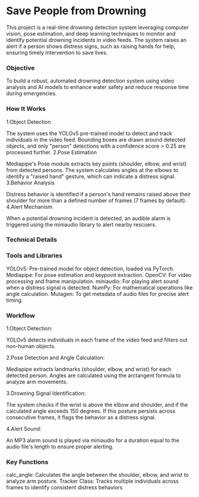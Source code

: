 # Save People from Drowning

This project is a real-time drowning detection system leveraging computer vision, pose estimation, and deep learning techniques to monitor and identify potential drowning incidents in video feeds. The system raises an alert if a person shows distress signs, such as raising hands for help, ensuring timely intervention to save lives.

### Objective

To build a robust, automated drowning detection system using video analysis and AI models to enhance water safety and reduce response time during emergencies.

### How It Works
1.Object Detection

The system uses the YOLOv5 pre-trained model to detect and track individuals in the video feed.
Bounding boxes are drawn around detected objects, and only "person" detections with a confidence score > 0.25 are processed further.
2.Pose Estimation

Mediapipe's Pose module extracts key points (shoulder, elbow, and wrist) from detected persons.
The system calculates angles at the elbows to identify a "raised hand" gesture, which can indicate a distress signal.
3.Behavior Analysis

Distress behavior is identified if a person's hand remains raised above their shoulder for more than a defined number of frames (7 frames by default).
4.Alert Mechanism

When a potential drowning incident is detected, an audible alarm is triggered using the miniaudio library to alert nearby rescuers.
### Technical Details
### Tools and Libraries
YOLOv5: Pre-trained model for object detection, loaded via PyTorch.
Mediapipe: For pose estimation and keypoint extraction.
OpenCV: For video processing and frame manipulation.
miniaudio: For playing alert sound when a distress signal is detected.
NumPy: For mathematical operations like angle calculation.
Mutagen: To get metadata of audio files for precise alert timing.
### Workflow
1.Object Detection:

YOLOv5 detects individuals in each frame of the video feed and filters out non-human objects.

2.Pose Detection and Angle Calculation:

Mediapipe extracts landmarks (shoulder, elbow, and wrist) for each detected person.
Angles are calculated using the arctangent formula to analyze arm movements.

3.Drowning Signal Identification:

The system checks if the wrist is above the elbow and shoulder, and if the calculated angle exceeds 150 degrees.
If this posture persists across consecutive frames, it flags the behavior as a distress signal.

4.Alert Sound:

An MP3 alarm sound is played via miniaudio for a duration equal to the audio file's length to ensure proper alerting.
### Key Functions
calc_angle: Calculates the angle between the shoulder, elbow, and wrist to analyze arm posture.
Tracker Class: Tracks multiple individuals across frames to identify consistent distress behaviors
